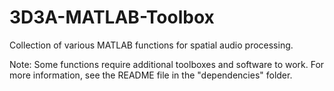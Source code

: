 # 3D3A-MATLAB-Toolbox

Collection of various MATLAB functions for spatial audio processing.

Note: Some functions require additional toolboxes and software to work. For more information, see the README file in the "dependencies" folder.